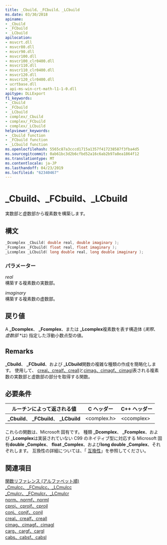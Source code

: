 ```yaml
---
title: _Cbuild、_FCbuild、_LCbuild
ms.date: 03/30/2018
apiname:
- _Cbuild
- _FCbuild
- _LCbuild
apilocation:
- msvcrt.dll
- msvcr80.dll
- msvcr90.dll
- msvcr100.dll
- msvcr100_clr0400.dll
- msvcr110.dll
- msvcr110_clr0400.dll
- msvcr120.dll
- msvcr120_clr0400.dll
- ucrtbase.dll
- api-ms-win-crt-math-l1-1-0.dll
apitype: DLLExport
f1_keywords:
- _Cbuild
- _FCbuild
- _LCbuild
- complex/_Cbuild
- complex/_FCbuild
- complex/_LCbuild
helpviewer_keywords:
- _Cbuild function
- _FCbuild function
- _LCbuild function
ms.openlocfilehash: 5565c87a3cccd1715a1357f417238587f3fba4d5
ms.sourcegitcommit: 0ab61bc3d2b6cfbd52a16c6ab2b97a8ea1864f12
ms.translationtype: MT
ms.contentlocale: ja-JP
ms.lasthandoff: 04/23/2019
ms.locfileid: "62340467"
---
```

# <a name="cbuild-fcbuild-lcbuild"></a>_Cbuild、_FCbuild、_LCbuild

実数部と虚数部から複素数を構築します。

## <a name="syntax"></a>構文

```C
_Dcomplex _Cbuild( double real, double imaginary );
_Fcomplex _FCbuild( float real, float imaginary );
_Lcomplex _LCbuild( long double real, long double imaginary );
```

### <a name="parameters"></a>パラメーター

*real*<br/>
構築する複素数の実数部。

*imaginary*<br/>
構築する複素数の虚数部。

## <a name="return-value"></a>戻り値

A **_Dcomplex**、 **_Fcomplex**、または **_Lcomplex**複素数を表す構造体 (*実際*、*虚数部* \*は) 指定した浮動小数点型の値。

## <a name="remarks"></a>Remarks

**_Cbuild**、 **_FCbuild**、および **_LCbuild**関数の複雑な種類の作成を簡略化します。 使用して、 [creal、crealf、creall](creal-crealf-creall.md)と[cimag、cimagf、cimagl](cimag-cimagf-cimagl.md)表される複素数の実数部と虚数部の部分を取得する関数。

## <a name="requirements"></a>必要条件

|ルーチンによって返される値|C ヘッダー|C++ ヘッダー|
|-------------|--------------|------------------|
|**_Cbuild**、 **_FCbuild**、 **_LCbuild**|\<complex.h>|\<ccomplex>|

これらの関数は、Microsoft 固有です。 種類 **_Dcomplex**、 **_Fcomplex**、および **_Lcomplex**は実装されていない C99 のネイティブ型に対応する Microsoft 固有**double _Complex**、 **float _Complex**、および**long double _Complex**、それぞれします。 互換性の詳細については、「 [互換性](../../c-runtime-library/compatibility.md)」を参照してください。

## <a name="see-also"></a>関連項目

[関数リファレンス (アルファベット順)](crt-alphabetical-function-reference.md)<br/>
[_Cmulcc、_FCmulcc、_LCmulcc](cmulcc-fcmulcc-lcmulcc.md)<br/>
[_Cmulcr、_FCmulcr、_LCmulcr](cmulcr-fcmulcr-lcmulcr.md)<br/>
[norm、normf、norml](norm-normf-norml1.md)<br/>
[cproj、cprojf、cprojl](cproj-cprojf-cprojl.md)<br/>
[conj、conjf、conjl](conj-conjf-conjl.md)<br/>
[creal、crealf、creall](creal-crealf-creall.md)<br/>
[cimag、cimagf、cimagl](cimag-cimagf-cimagl.md)<br/>
[carg、cargf、cargl](carg-cargf-cargl.md)<br/>
[cabs、cabsf、cabsl](cabs-cabsf-cabsl.md)<br/>
